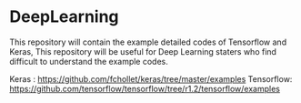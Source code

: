 # DeepLearning
This repository will contain the example detailed codes of Tensorflow and Keras, This repository will be useful for Deep Learning staters who find difficult to understand the example codes. 

Keras : https://github.com/fchollet/keras/tree/master/examples
Tensorflow: https://github.com/tensorflow/tensorflow/tree/r1.2/tensorflow/examples
